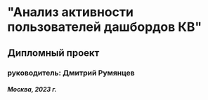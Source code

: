 # "Анализ активности пользователей дашбордов КВ"
## Дипломный проект
### руководитель: Дмитрий Румянцев
##### Москва, 2023 г.